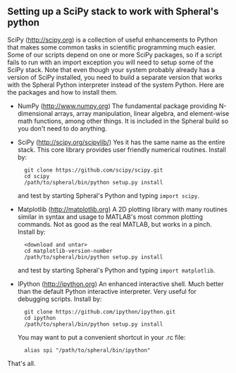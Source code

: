 Setting up a SciPy stack to work with Spheral's python
------------------------------------------------------

SciPy (http://scipy.org) is a collection of useful enhancements to Python that
makes some common tasks in scientific programming much easier. Some of our
scripts depend on one or more SciPy packages, so if a script fails to run with
an import exception you will need to setup some of the SciPy stack. Note that
even though your system probably already has a version of SciPy installed, you
need to build a separate version that works with the Spheral Python
interpreter instead of the system Python. Here are the packages and how to
install them.

+ NumPy (http://www.numpy.org)
  The fundamental package providing N-dimensional arrays, array manipulation,
  linear algebra, and element-wise math functions, among other things. It is
  included in the Spheral build so you don't need to do anything.

+ SciPy (http://scipy.org/scipylib/)
  Yes it has the same name as the entire stack. This core library provides
  user friendly numerical routines. Install by:

        git clone https://github.com/scipy/scipy.git
        cd scipy
        /path/to/spheral/bin/python setup.py install
  
  and test by starting Spheral's Python and typing `import scipy`.

+ Matplotlib (http://matplotlib.org)
  A 2D plotting library with many routines similar in syntax and usage to
  MATLAB's most common plotting commands. Not as good as the real MATLAB, but
  works in a pinch. Install by:

        <download and untar>
        cd matplotlib-version-number
        /path/to/spheral/bin/python setup.py install
        
  and test by starting Spheral's Python and typing `import matplotlib`.

+ IPython (http://ipython.org)
  An enhanced interactive shell. Much better than the default Python
  interactive interpreter. Very useful for debugging scripts. Install by:

        git clone https://github.com/ipython/ipython.git
        cd ipython
        /path/to/spheral/bin/python setup.py install

  You may want to put a convenient shortcut in your .rc file:
  
        alias spi "/path/to/spheral/bin/ipython"
        
That's all.
